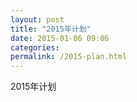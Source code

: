 ```yaml
---
layout: post
title: "2015年计划"
date: 2015-01-06 09:06
categories: 
permalink: /2015-plan.html
---
```


2015年计划